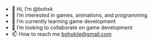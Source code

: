 - 👋 Hi, I’m @bohxk
- 👀 I’m interested in games, animations, and programming 
- 🌱 I’m currently learning game development 
- 💞️ I’m looking to collaborate on game development 
- 📫 How to reach me bohxkiie@gmail.com

<!---
bohxk/bohxk is a ✨ special ✨ repository because its `README.md` (this file) appears on your GitHub profile.
You can click the Preview link to take a look at your changes.
--->
